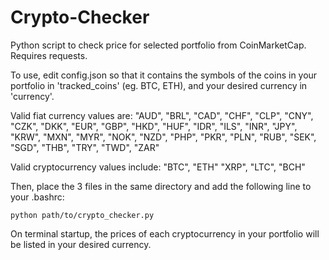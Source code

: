 # Crypto-Checker
Python script to check price for selected portfolio from CoinMarketCap. Requires requests.

To use, edit config.json so that it contains the symbols of the coins in your portfolio in 'tracked_coins' (eg. BTC, ETH), and your desired currency in 'currency'.

Valid fiat currency values are: "AUD", "BRL", "CAD", "CHF", "CLP", "CNY", "CZK", "DKK", "EUR", "GBP", "HKD", "HUF", "IDR", "ILS", "INR", "JPY", "KRW", "MXN", "MYR", "NOK", "NZD", "PHP", "PKR", "PLN", "RUB", "SEK", "SGD", "THB", "TRY", "TWD", "ZAR"
 
Valid cryptocurrency values include: "BTC", "ETH" "XRP", "LTC", "BCH"

Then, place the 3 files in the same directory and add the following line to your .bashrc:

```shell
python path/to/crypto_checker.py
```

On terminal startup, the prices of each cryptocurrency in your portfolio will be listed in your desired currency.
